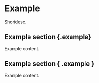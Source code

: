 # Example

Shortdesc.

## Example section {.example}

Example content.

## Example section   {  .example  }  

Example content.